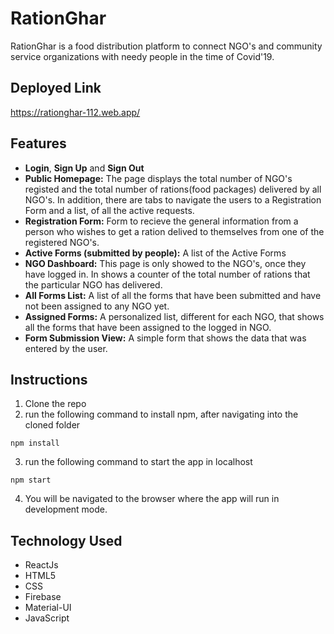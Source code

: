 # RationGhar

RationGhar is a food distribution platform to connect NGO's and community service organizations with needy people in the time of Covid'19.

## Deployed Link
https://rationghar-112.web.app/

## Features
- **Login**, **Sign Up** and **Sign Out**
- **Public Homepage:** The page displays the total number of NGO's registed and the total number of rations(food packages) delivered by all NGO's. In addition, there are tabs to navigate the users to a Registration Form and a list, of all the active requests. 
- **Registration Form:** Form to recieve the general information from a person who wishes to get a ration delived to themselves from one of the registered NGO's.
- **Active Forms (submitted by people):** A list of the Active Forms
- **NGO Dashboard:** This page is only showed to the NGO's, once they have logged in. In shows a counter of the total number of rations that the particular NGO has delivered.
- **All Forms List:** A list of all the forms that have been submitted and have not been assigned to any NGO yet.
- **Assigned Forms:** A personalized list, different for each NGO, that shows all the forms that have been assigned to the logged in NGO.
- **Form Submission View:** A simple form that shows the data that was entered by the user.

## Instructions
1. Clone the repo
2. run the following command to install npm, after navigating into the cloned folder
```
npm install
```
3. run the following command to start the app in localhost
```
npm start
```
4. You will be navigated to the browser where the app will run in development mode.

## Technology Used
- ReactJs
- HTML5
- CSS
- Firebase
- Material-UI
- JavaScript
